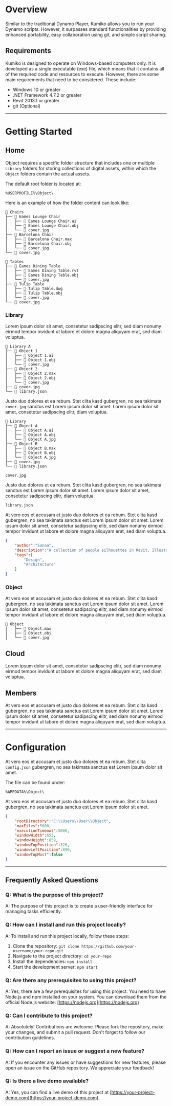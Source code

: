 # Overview

Similar to the traditional Dynamo Player, Kumiko allows you to run your Dynamo scripts. However, it surpasses standard functionalities by providing enhanced portability, easy collaboration using git, and simple script sharing.

## Requirements
Kumiko is designed to operate on Windows-based computers only. It is developed as a single executable (exe) file, which means that it contains all of the required code and resources to execute. However, there are some main requirements that need to be considered. These include:

- Windows 10 or greater
- .NET Framework 4.7.2 or greater
- Revit 2013.1 or greater
- git (Optional)

---

# Getting Started

## Home

Object requires a specific folder structure that includes one or multiple `Library` folders for storing collections of digital assets, within which the `Object` folders contain the actual assets.

The default root folder is located at:
```
%USERPROFILE%\Object\
```

Here is an example of how the folder content can look like:

```
📁 Chairs
├── 📁 Eames Lounge Chair
│   ├── 📄 Eames Lounge Chair.ai
│   ├── 📄 Eames Lounge Chair.obj
│   └── 🌅 cover.jpg
├── 📁 Barcelona Chair
│   ├── 📄 Barcelona Chair.max
│   ├── 📄 Barcelona Chair.obj
│   └── 🌅 cover.jpg
└── 🌅 cover.jpg

📁 Tables
├── 📁 Eames Dining Table
│   ├── 📄 Eames Dining Table.rvt
│   ├── 📄 Eames Dining Table.obj
│   └── 🌅 cover.jpg
├── 📁 Tulip Table
│   ├── 📄 Tulip Table.dwg
│   ├── 📄 Tulip Table.obj
│   └── 🌅 cover.jpg
└── 🌅 cover.jpg
```

### Library

Lorem ipsum dolor sit amet, consetetur sadipscing elitr, sed diam nonumy eirmod tempor invidunt ut labore et dolore magna aliquyam erat, sed diam voluptua.

```
📁 Library A
├── 📁 Object 1
│   ├── 📄 Object 1.ai
│   ├── 📄 Object 1.obj
│   └── 🌅 cover.jpg
├── 📁 Object 2
│   ├── 📄 Object 2.max
│   ├── 📄 Object 2.obj
│   └── 🌅 cover.jpg
├── 🌅 cover.jpg
└── 📄 library.json
```

Justo duo dolores et ea rebum. Stet clita kasd gubergren, no sea takimata `cover.jpg` sanctus est Lorem ipsum dolor sit amet. Lorem ipsum dolor sit amet, consetetur sadipscing elitr, diam voluptua.

```
📁 Library
├── 📁 Object A
│   ├── 📄 Object A.ai
│   ├── 📄 Object A.obj
│   └── 🌅 Object A.jpg
├── 📁 Object B
│   ├── 📄 Object B.max
│   ├── 📄 Object B.obj
│   └── 🌅 Object A.jpg
├── 🌅 cover.jpg
└── 📄 library.json
```

`cover.jpg`

Justo duo dolores et ea rebum. Stet clita kasd gubergren, no sea takimata sanctus est Lorem ipsum dolor sit amet. Lorem ipsum dolor sit amet, consetetur sadipscing elitr, diam voluptua.

`library.json`

At vero eos et accusam et justo duo dolores et ea rebum. Stet clita kasd gubergren, no sea takimata sanctus est Lorem ipsum dolor sit amet. Lorem ipsum dolor sit amet, consetetur sadipscing elitr, sed diam nonumy eirmod tempor invidunt ut labore et dolore magna aliquyam erat, sed diam voluptua.

```json
{
    "author":"Sanaa",
    "description":"A collection of people silhouettes in Revit, Illustrator, and Rhino file formats, curated by the architectural firm Sanaa for use in their designs and projects. These detailed silhouettes are easily accessible and can be incorporated into a variety of design and architectural projects.",
    "tags":[
        "Design",
        "Architecture"
    ]
}
```

### Object

At vero eos et accusam et justo duo dolores et ea rebum. Stet clita kasd gubergren, no sea takimata sanctus est Lorem ipsum dolor sit amet. Lorem ipsum dolor sit amet, consetetur sadipscing elitr, sed diam nonumy eirmod tempor invidunt ut labore et dolore magna aliquyam erat, sed diam voluptua.

```
📁 Object
│   ├── 📄 Object.max
│   ├── 📄 Object.obj
│   └── 🌅 cover.jpg
```

## Cloud

Lorem ipsum dolor sit amet, consetetur sadipscing elitr, sed diam nonumy eirmod tempor invidunt ut labore et dolore magna aliquyam erat, sed diam voluptua.

## Members

At vero eos et accusam et justo duo dolores et ea rebum. Stet clita kasd gubergren, no sea takimata sanctus est Lorem ipsum dolor sit amet. Lorem ipsum dolor sit amet, consetetur sadipscing elitr, sed diam nonumy eirmod tempor invidunt ut labore et dolore magna aliquyam erat, sed diam voluptua.

---

# Configuration
At vero eos et accusam et justo duo dolores et ea rebum. Stet clita `config.json` gubergren, no sea takimata sanctus est Lorem ipsum dolor sit amet. 

The file can be found under:
```
%APPDATA%\Object\
```

At vero eos et accusam et justo duo dolores et ea rebum. Stet clita kasd gubergren, no sea takimata sanctus est Lorem ipsum dolor sit amet. 

```json
{
	"rootDirectory":"C:\\Users\\User\\Object",
	"maxFiles":5000,
	"executionTimeout":5000,
	"windowWidth":653,
	"windowHeight":859,
	"windowTopPosition":326,
	"windowLeftPosition":890,
	"windowTopMost":false
}
```
---

## Frequently Asked Questions

### Q: What is the purpose of this project?
A: The purpose of this project is to create a user-friendly interface for managing tasks efficiently.

### Q: How can I install and run this project locally?
A: To install and run this project locally, follow these steps:
1. Clone the repository: `git clone https://github.com/your-username/your-repo.git`
2. Navigate to the project directory: `cd your-repo`
3. Install the dependencies: `npm install`
4. Start the development server: `npm start`

### Q: Are there any prerequisites to using this project?
A: Yes, there are a few prerequisites for using this project. You need to have Node.js and npm installed on your system. You can download them from the official Node.js website: [https://nodejs.org](https://nodejs.org)

### Q: Can I contribute to this project?
A: Absolutely! Contributions are welcome. Please fork the repository, make your changes, and submit a pull request. Don't forget to follow our contribution guidelines.

### Q: How can I report an issue or suggest a new feature?
A: If you encounter any issues or have suggestions for new features, please open an issue on the GitHub repository. We appreciate your feedback!

### Q: Is there a live demo available?
A: Yes, you can find a live demo of this project at [https://your-project-demo.com](https://your-project-demo.com).
